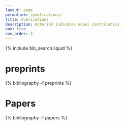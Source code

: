 ```yaml
---
layout: page
permalink: /publications/
title: Publications
description: Asterisk indicates equal contribution.
nav: true
nav_order: 3
---
```


<!-- _pages/publications.md -->

<!-- Bibsearch Feature -->

{% include bib_search.liquid %}

<div class="publications">

<h1>preprints</h1>

{% bibliography -f preprints %}

<h1>Papers</h1>

{% bibliography -f papers %}

</div>
